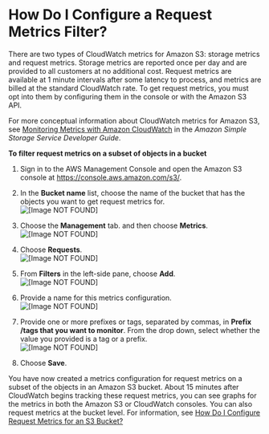 # How Do I Configure a Request Metrics Filter?<a name="configure-metrics-filter"></a>

There are two types of CloudWatch metrics for Amazon S3: storage metrics and request metrics\. Storage metrics are reported once per day and are provided to all customers at no additional cost\. Request metrics are available at 1 minute intervals after some latency to process, and metrics are billed at the standard CloudWatch rate\. To get request metrics, you must opt into them by configuring them in the console or with the Amazon S3 API\.

For more conceptual information about CloudWatch metrics for Amazon S3, see [Monitoring Metrics with Amazon CloudWatch](http://docs.aws.amazon.com/AmazonS3/latest/dev/cloudwatch-monitoring.html) in the *Amazon Simple Storage Service Developer Guide*\.

**To filter request metrics on a subset of objects in a bucket**

1. Sign in to the AWS Management Console and open the Amazon S3 console at [https://console\.aws\.amazon\.com/s3/](https://console.aws.amazon.com/s3/)\.

1. In the **Bucket name** list, choose the name of the bucket that has the objects you want to get request metrics for\.  
![\[Image NOT FOUND\]](http://docs.aws.amazon.com/AmazonS3/latest/user-guide/images/choose-bucket-name.png)

1. Choose the **Management** tab\. and then choose **Metrics**\.  
![\[Image NOT FOUND\]](http://docs.aws.amazon.com/AmazonS3/latest/user-guide/images/choose-management-tab-metrics.png)

1. Choose **Requests**\.  
![\[Image NOT FOUND\]](http://docs.aws.amazon.com/AmazonS3/latest/user-guide/images/choose-requests.png)

1. From **Filters** in the left\-side pane, choose **Add**\.  
![\[Image NOT FOUND\]](http://docs.aws.amazon.com/AmazonS3/latest/user-guide/images/choose-filter-add.png)

1. Provide a name for this metrics configuration\.  
![\[Image NOT FOUND\]](http://docs.aws.amazon.com/AmazonS3/latest/user-guide/images/choose-filter-name.png)

1. Provide one or more prefixes or tags, separated by commas, in **Prefix /tags that you want to monitor**\. From the drop down, select whether the value you provided is a tag or a prefix\.  
![\[Image NOT FOUND\]](http://docs.aws.amazon.com/AmazonS3/latest/user-guide/images/choose-filter-prefixtag.png)

1. Choose **Save**\.

You have now created a metrics configuration for request metrics on a subset of the objects in an Amazon S3 bucket\. About 15 minutes after CloudWatch begins tracking these request metrics, you can see graphs for the metrics in both the Amazon S3 or CloudWatch consoles\. You can also request metrics at the bucket level\. For information, see [How Do I Configure Request Metrics for an S3 Bucket?](configure-metrics.md)